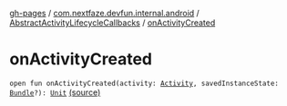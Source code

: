 [gh-pages](../../index.md) / [com.nextfaze.devfun.internal.android](../index.md) / [AbstractActivityLifecycleCallbacks](index.md) / [onActivityCreated](./on-activity-created.md)

# onActivityCreated

`open fun onActivityCreated(activity: `[`Activity`](https://developer.android.com/reference/android/app/Activity.html)`, savedInstanceState: `[`Bundle`](https://developer.android.com/reference/android/os/Bundle.html)`?): `[`Unit`](https://kotlinlang.org/api/latest/jvm/stdlib/kotlin/-unit/index.html) [(source)](https://github.com/NextFaze/dev-fun/tree/master/devfun-internal/src/main/java/com/nextfaze/devfun/internal/android/ActivityCallbacks.kt#L17)